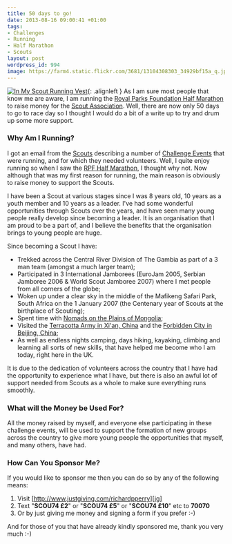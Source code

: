 ```yaml
---
title: 50 days to go!
date: 2013-08-16 09:00:41 +01:00
tags:
- Challenges
- Running
- Half Marathon
- Scouts
layout: post
wordpress_id: 994
image: https://farm4.static.flickr.com/3681/13104308303_34929bf15a_q.jpg
---
```


[![In My Scout Running Vest][thm1]][img1]{: .alignleft }
As I am sure most people that know me are aware, I am running the 
[Royal Parks Foundation Half Marathon][rpf] to raise money for the [Scout Association][sa]. Well,
there are now only 50 days to go to race day so I thought I would do a bit of a write up to try
and drum up some more support.

### Why Am I Running?

I got an email from the [Scouts][sa] describing a number of [Challenge Events][ce] that were
running, and for which they needed volunteers. Well, I quite enjoy running so when I saw the
[RPF Half Marathon][rpf], I thought why not. Now although that was my first reason for running,
the main reason is obviously to raise money to support the Scouts.

I have been a Scout at various stages since I was 8 years old, 10 years as a youth member and 10
years as a leader. I've had some wonderful opportunities through Scouts over the years, and have
seen many young people really develop since becoming a leader. It is an organisation that I am
proud to be a part of, and I believe the benefits that the organisation brings to young people
are huge.

Since becoming a Scout I have:
	
  * Trekked across the Central River Division of The Gambia as part of a 3 man team (amongst a
    much larger team);
  * Participated in 3 International Jamborees (EuroJam 2005, Serbian Jamboree 2006 & World Scout
    Jamboree 2007) where I met people from all corners of the globe;
  * Woken up under a clear sky in the middle of the Mafikeng Safari Park, South Africa on the 1
    January 2007 (the Centenary year of Scouts at the birthplace of Scouting);
  * Spent time with [Nomads on the Plains of Mongolia][3n];
  * Visited the [Terracotta Army in Xi'an, China][xian] and the [Forbidden City in Beijing, China][bei];
  * As well as endless nights camping, days hiking, kayaking, climbing and learning all sorts of
    new skills, that have helped me become who I am today, right here in the UK.

It is due to the dedication of volunteers across the country that I have had the opportunity to
experience what I have, but there is also an awful lot of support needed from Scouts as a whole
to make sure everything runs smoothly.

### What will the Money be Used For?

All the money raised by myself, and everyone else participating in these challenge events, will be
used to support the formation of new groups across the country to give more young people the
opportunities that myself, and many others, have had.

### How Can You Sponsor Me?

If you would like to sponsor me then you can do so by any of the following means:
	
  1. Visit [http://www.justgiving.com/richardpperry][jg]
  2. Text "**SCOU74 £2**" or "**SCOU74 £5**" or "**SCOU74 £10**" etc to **70070**
  3. Or by just giving me money and signing a form if you prefer :-)
  
And for those of you that have already kindly sponsored me, thank you very much :-)

[rpf]: http://royalparkshalf.com "Royal Parks Foundation Half Marathon"
[sa]: http://scouts.org.uk/ "The Scout Association"
[ce]: http://scouts.org.uk/challengeevents/ "Scouts Challenge Events"
[3n]: http://travel.perry-online.me.uk/trips/scouts/threenations09/mongolia-day-2/ "Three Nations Expedition - Nomads on the Plains of Mongolia"
[xian]: http://travel.perry-online.me.uk/trips/scouts/threenations09/an-emperors-army-and-hot-springs/ "Three Nations Expedition - Terracotta Army in Xi'an, China"
[bei]: http://travel.perry-online.me.uk/trips/scouts/threenations09/the-sites-of-beijing/ "Three Nations Expedition - Forbidden City in Beijing, China"
[jg]: http://www.justgiving.com/richardpperry/ "JustGiving Donation Page"

[thm1]: http://farm4.static.flickr.com/3681/13104308303_34929bf15a_q.jpg
[img1]: https://www.flickr.com/photos/richard-perry/13104308303/